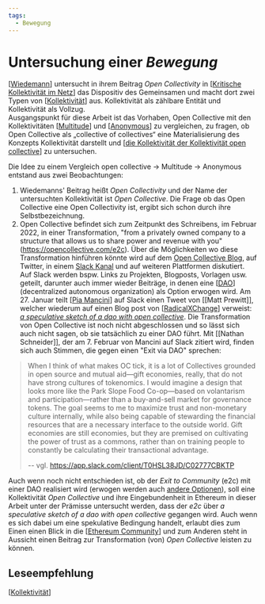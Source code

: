 ```yaml
---
tags: 
  - Bewegung
---
```


# Untersuchung einer _Bewegung_
[[Wiedemann]] untersucht in ihrem Beitrag _Open Collectivity_ in [[Kritische Kollektivität im Netz]] das Dispositiv des Gemeinsamen und macht dort zwei Typen von [[Kollektivität]] aus. Kollektivität als zählbare Entität und Kollektivität als Vollzug.  
Ausgangspunkt für diese Arbeit ist das Vorhaben, Open Collective mit den Kollektivitäten [[Multitude]] und [[Anonymous]] zu vergleichen, zu fragen, ob Open Collective als „collective of collectives“ eine Materialisierung des Konzepts Kollektivität darstellt und [[die Kollektivität der Kollektivität open collective]] zu untersuchen.

Die Idee zu einem Vergleich open collective → Multitude → Anonymous entstand aus zwei Beobachtungen:
1. Wiedemanns' Beitrag heißt _Open Collectivity_ und der Name der untersuchten Kollektivität ist _Open Collective_. Die Frage ob das Open Collective eine Open Collectivity ist, ergibt sich schon durch ihre Selbstbezeichnung.
2. Open Collective befindet sich zum Zeitpunkt des Schreibens, im Februar 2022, in einer Transformation, "from a privately owned company to a structure that allows us to share power and revenue with you" (https://opencollective.com/e2c). Über die Möglichkeiten wo diese Transformation hinführen könnte wird auf dem [Open Collective Blog](https://blog.opencollective.com/), auf Twitter, in einem [Slack Kanal](https://app.slack.com/client/T0HSL38JD/C02777CBKTP) und auf weiteren Plattformen diskutiert. Auf Slack werden bspw. Links zu Projekten, Blogposts, Vorlagen usw. geteilt, darunter auch immer wieder Beiträge, in denen eine [[DAO]] (decentralized autonomous organization) als Option erwogen wird. Am 27. Januar teilt [[Pia Mancini]] auf Slack einen Tweet von [[Matt Prewitt]], welcher wiederum auf einen Blog post von [[RadicalXChange]] verweist: [_a speculative sketch of a dao with open collective_](https://www.radicalxchange.org/media/blog/a-speculative-sketch-of-a-dao-with-open-collective/). Die Transformation von Open Collective ist noch nicht abgeschlossen und so lässt sich auch nicht sagen, ob sie tatsächlich zu einer DAO führt. Mit [[Nathan Schneider]], der am 7. Februar von Mancini auf Slack zitiert wird, 
  finden sich auch Stimmen, die gegen einen "Exit via DAO" sprechen:
  > When I think of what makes OC tick, it is a lot of Collectives grounded in open source and mutual aid—gift economies, really, that do not have strong cultures of tokenomics. I would imagine a design that looks more like the Park Slope Food Co-op—based on volantarism and participation—rather than a buy-and-sell market for governance tokens. The goal seems to me to maximize trust and non-monetary culture internally, while also being capable of stewarding the financial resources that are a necessary interface to the outside world. Gift economies are still economies, but they are premised on cultivating the power of trust as a commons, rather than on training people to constantly be calculating their transactional advantage.
  > 
  > -- vgl. https://app.slack.com/client/T0HSL38JD/C02777CBKTP

Auch wenn noch nicht entschieden ist, ob der _Exit to Community_ (e2c) mit einer DAO realisiert wird (erwogen werden auch [andere Optionen](https://blog.opencollective.com/exit-to-community-part-2/)), soll eine Kollektivität _Open Collective_ und ihre Eingebundenheit in Ethereum in dieser Arbeit unter der Prämisse untersucht werden, dass der _e2c_ über _a speculative sketch of a dao with open collective_ gegangen wird. Auch wenn es sich dabei um eine spekulative Bedingung handelt, erlaubt dies zum Einen einen Blick in die [[Ethereum Community]] und zum Anderen steht in Aussicht einen Beitrag zur Transformation (von) _Open Collective_ leisten zu können.

## Leseempfehlung
[[Kollektivität]]

[//begin]: # "Autogenerated link references for markdown compatibility"
[Wiedemann]: Wiedemann.md "Carolin Wiedemann"
[Kritische Kollektivität im Netz]: <Kritische Kollektivität im Netz.md> "Kritische Kollektivität im Netz"
[Kollektivität]: Kollektivität.md "(Ambiguitäten der) Kollektivität"
[Multitude]: Multitude.md "Multitude"
[Anonymous]: Anonymous.md "Anonymous"
[die Kollektivität der Kollektivität open collective]: <die Kollektivität der Kollektivität open collective.md> "die Kollektivität der Kollektivität Open Collective"
[DAO]: DAO.md "DAO"
[Pia Mancini]: <Pia Mancini.md> "Pia Mancini"
[RadicalXChange]: RadicalxChange.md "RadicalxChange"
[Ethereum Community]: <Ethereum community.md> "Ethereum community"
[//end]: # "Autogenerated link references"